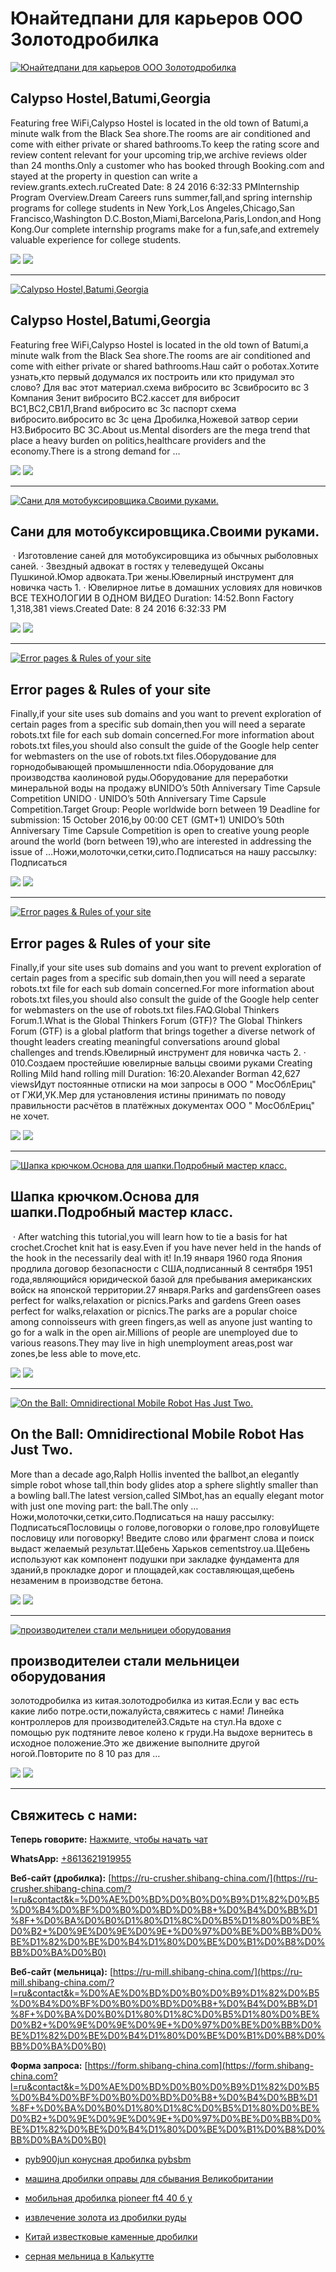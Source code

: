 # Юнайтедпани для карьеров ООО Золотодробилка

<a href="https://swt.shibang-china.com/?l=ru&img&k=%D0%AE%D0%BD%D0%B0%D0%B9%D1%82%D0%B5%D0%B4%D0%BF%D0%B0%D0%BD%D0%B8+%D0%B4%D0%BB%D1%8F+%D0%BA%D0%B0%D1%80%D1%8C%D0%B5%D1%80%D0%BE%D0%B2+%D0%9E%D0%9E%D0%9E+%D0%97%D0%BE%D0%BB%D0%BE%D1%82%D0%BE%D0%B4%D1%80%D0%BE%D0%B1%D0%B8%D0%BB%D0%BA%D0%B0" target="_blank">![Юнайтедпани для карьеров ООО Золотодробилка](http://static.shibang-china.com/all-800x300/1290.jpg)</a>

## Calypso Hostel,Batumi,Georgia
Featuring free WiFi,Calypso Hostel is located in the old town of Batumi,a minute walk from the Black Sea shore.The rooms are air conditioned and come with either private or shared bathrooms.To keep the rating score and review content relevant for your upcoming trip,we archive reviews older than 24 months.Only a customer who has booked through Booking.com and stayed at the property in question can write a review.grants.extech.ruCreated Date: 8 24 2016 6:32:33 PMInternship Program Overview.Dream Careers runs summer,fall,and spring internship programs for college students in New York,Los Angeles,Chicago,San Francisco,Washington D.C.Boston,Miami,Barcelona,Paris,London,and Hong Kong.Our complete internship programs make for a fun,safe,and extremely valuable experience for college students.


<a href="https://whatsapp.shibangsoft.com/WhatsApp.php" target="_blank" title="WhatsApp">![](http://static.shibang-china.com/icon/whatsapp.png)</a> <a href="https://swt.shibang-china.com/?l=ru&icon&k=%D0%AE%D0%BD%D0%B0%D0%B9%D1%82%D0%B5%D0%B4%D0%BF%D0%B0%D0%BD%D0%B8+%D0%B4%D0%BB%D1%8F+%D0%BA%D0%B0%D1%80%D1%8C%D0%B5%D1%80%D0%BE%D0%B2+%D0%9E%D0%9E%D0%9E+%D0%97%D0%BE%D0%BB%D0%BE%D1%82%D0%BE%D0%B4%D1%80%D0%BE%D0%B1%D0%B8%D0%BB%D0%BA%D0%B0" target="_blank">![](http://static.shibang-china.com/icon/chat-ru.png)</a>

---

<a href="https://swt.shibang-china.com/?l=ru&img&k=%D0%AE%D0%BD%D0%B0%D0%B9%D1%82%D0%B5%D0%B4%D0%BF%D0%B0%D0%BD%D0%B8+%D0%B4%D0%BB%D1%8F+%D0%BA%D0%B0%D1%80%D1%8C%D0%B5%D1%80%D0%BE%D0%B2+%D0%9E%D0%9E%D0%9E+%D0%97%D0%BE%D0%BB%D0%BE%D1%82%D0%BE%D0%B4%D1%80%D0%BE%D0%B1%D0%B8%D0%BB%D0%BA%D0%B0" target="_blank">![Calypso Hostel,Batumi,Georgia](http://static.shibang-china.com/all-800x300/1448.jpg)</a>

## Calypso Hostel,Batumi,Georgia
Featuring free WiFi,Calypso Hostel is located in the old town of Batumi,a minute walk from the Black Sea shore.The rooms are air conditioned and come with either private or shared bathrooms.Наш сайт о роботах.Хотите узнать,кто первый додумался их построить или кто придумал это слово? Для вас этот материал.схема вибросито вс 3свибросито вс 3 Компания Зенит вибросито ВС2.кассет для вибросит ВС1,ВС2,СВ1Л,Brand вибросито вс 3с паспорт схема вибросито.вибросито вс 3с цена Дробилка,Ножевой затвор серии НЗ.Вибросито ВС 3С.About us.Mental disorders are the mega trend that place a heavy burden on politics,healthcare providers and the economy.There is a strong demand for …


<a href="https://whatsapp.shibangsoft.com/WhatsApp.php" target="_blank" title="WhatsApp">![](http://static.shibang-china.com/icon/whatsapp.png)</a> <a href="https://swt.shibang-china.com/?l=ru&icon&k=%D0%AE%D0%BD%D0%B0%D0%B9%D1%82%D0%B5%D0%B4%D0%BF%D0%B0%D0%BD%D0%B8+%D0%B4%D0%BB%D1%8F+%D0%BA%D0%B0%D1%80%D1%8C%D0%B5%D1%80%D0%BE%D0%B2+%D0%9E%D0%9E%D0%9E+%D0%97%D0%BE%D0%BB%D0%BE%D1%82%D0%BE%D0%B4%D1%80%D0%BE%D0%B1%D0%B8%D0%BB%D0%BA%D0%B0" target="_blank">![](http://static.shibang-china.com/icon/chat-ru.png)</a>

---

<a href="https://swt.shibang-china.com/?l=ru&img&k=%D0%AE%D0%BD%D0%B0%D0%B9%D1%82%D0%B5%D0%B4%D0%BF%D0%B0%D0%BD%D0%B8+%D0%B4%D0%BB%D1%8F+%D0%BA%D0%B0%D1%80%D1%8C%D0%B5%D1%80%D0%BE%D0%B2+%D0%9E%D0%9E%D0%9E+%D0%97%D0%BE%D0%BB%D0%BE%D1%82%D0%BE%D0%B4%D1%80%D0%BE%D0%B1%D0%B8%D0%BB%D0%BA%D0%B0" target="_blank">![Сани для мотобуксировщика.Своими руками.](http://static.shibang-china.com/all-800x300/1183.jpg)</a>

## Сани для мотобуксировщика.Своими руками.
&nbsp;&#0183;&#32;Изготовление саней для мотобуксировщика из обычных рыболовных саней.&nbsp;&#0183;&#32;Звездный адвокат в гостях у телеведущей Оксаны Пушкиной.Юмор адвоката.Три жены.Ювелирный инструмент для новичка часть 1.&nbsp;&#0183;&#32;Ювелирное литье в домашних условиях для новичков ВСЕ ТЕХНОЛОГИИ В ОДНОМ ВИДЕО Duration: 14:52.Bonn Factory 1,318,381 views.Created Date: 8 24 2016 6:32:33 PM


<a href="https://whatsapp.shibangsoft.com/WhatsApp.php" target="_blank" title="WhatsApp">![](http://static.shibang-china.com/icon/whatsapp.png)</a> <a href="https://swt.shibang-china.com/?l=ru&icon&k=%D0%AE%D0%BD%D0%B0%D0%B9%D1%82%D0%B5%D0%B4%D0%BF%D0%B0%D0%BD%D0%B8+%D0%B4%D0%BB%D1%8F+%D0%BA%D0%B0%D1%80%D1%8C%D0%B5%D1%80%D0%BE%D0%B2+%D0%9E%D0%9E%D0%9E+%D0%97%D0%BE%D0%BB%D0%BE%D1%82%D0%BE%D0%B4%D1%80%D0%BE%D0%B1%D0%B8%D0%BB%D0%BA%D0%B0" target="_blank">![](http://static.shibang-china.com/icon/chat-ru.png)</a>

---

<a href="https://swt.shibang-china.com/?l=ru&img&k=%D0%AE%D0%BD%D0%B0%D0%B9%D1%82%D0%B5%D0%B4%D0%BF%D0%B0%D0%BD%D0%B8+%D0%B4%D0%BB%D1%8F+%D0%BA%D0%B0%D1%80%D1%8C%D0%B5%D1%80%D0%BE%D0%B2+%D0%9E%D0%9E%D0%9E+%D0%97%D0%BE%D0%BB%D0%BE%D1%82%D0%BE%D0%B4%D1%80%D0%BE%D0%B1%D0%B8%D0%BB%D0%BA%D0%B0" target="_blank">![Error pages &amp; Rules of your site](http://static.shibang-china.com/all-800x300/1389.jpg)</a>

## Error pages &amp; Rules of your site
Finally,if your site uses sub domains and you want to prevent exploration of certain pages from a specific sub domain,then you will need a separate robots.txt file for each sub domain concerned.For more information about robots.txt files,you should also consult the guide of the Google help center for webmasters on the use of robots.txt files.Оборудование для горнодобывающей промышленности ndia.Оборудование для производства каолиновой руды.Оборудование для переработки минеральной воды на продажу вUNIDO’s 50th Anniversary Time Capsule Competition UNIDO&nbsp;&#0183;&#32;UNIDO’s 50th Anniversary Time Capsule Competition.Target Group: People worldwide born between 19 Deadline for submission: 15 October 2016,by 00:00 CET (GMT+1) UNIDO’s 50th Anniversary Time Capsule Competition is open to creative young people around the world (born between 19),who are interested in addressing the issue of …Ножи,молоточки,сетки,сито.Подписаться на нашу рассылку: Подписаться


<a href="https://whatsapp.shibangsoft.com/WhatsApp.php" target="_blank" title="WhatsApp">![](http://static.shibang-china.com/icon/whatsapp.png)</a> <a href="https://swt.shibang-china.com/?l=ru&icon&k=%D0%AE%D0%BD%D0%B0%D0%B9%D1%82%D0%B5%D0%B4%D0%BF%D0%B0%D0%BD%D0%B8+%D0%B4%D0%BB%D1%8F+%D0%BA%D0%B0%D1%80%D1%8C%D0%B5%D1%80%D0%BE%D0%B2+%D0%9E%D0%9E%D0%9E+%D0%97%D0%BE%D0%BB%D0%BE%D1%82%D0%BE%D0%B4%D1%80%D0%BE%D0%B1%D0%B8%D0%BB%D0%BA%D0%B0" target="_blank">![](http://static.shibang-china.com/icon/chat-ru.png)</a>

---

<a href="https://swt.shibang-china.com/?l=ru&img&k=%D0%AE%D0%BD%D0%B0%D0%B9%D1%82%D0%B5%D0%B4%D0%BF%D0%B0%D0%BD%D0%B8+%D0%B4%D0%BB%D1%8F+%D0%BA%D0%B0%D1%80%D1%8C%D0%B5%D1%80%D0%BE%D0%B2+%D0%9E%D0%9E%D0%9E+%D0%97%D0%BE%D0%BB%D0%BE%D1%82%D0%BE%D0%B4%D1%80%D0%BE%D0%B1%D0%B8%D0%BB%D0%BA%D0%B0" target="_blank">![Error pages &amp; Rules of your site](http://static.shibang-china.com/all-800x300/1315.jpg)</a>

## Error pages &amp; Rules of your site
Finally,if your site uses sub domains and you want to prevent exploration of certain pages from a specific sub domain,then you will need a separate robots.txt file for each sub domain concerned.For more information about robots.txt files,you should also consult the guide of the Google help center for webmasters on the use of robots.txt files.FAQ.Global Thinkers Forum.1.What is the Global Thinkers Forum (GTF)? The Global Thinkers Forum (GTF) is a global platform that brings together a diverse network of thought leaders creating meaningful conversations around global challenges and trends.Ювелирный инструмент для новичка часть 2.&nbsp;&#0183;&#32;010.Создаем простейшие ювелирные вальцы своими руками Creating Rolling Mild hand rolling mill Duration: 16:20.Alexander Borman 42,627 viewsИдут постоянные отписки на мои запросы в ООО &quot; МосОблЕриц&quot; от ГЖИ,УК.Мер для установления истины принимать по поводу правильности расчётов в платёжных документах ООО &quot; МосОблЕриц&quot; не хочет.


<a href="https://whatsapp.shibangsoft.com/WhatsApp.php" target="_blank" title="WhatsApp">![](http://static.shibang-china.com/icon/whatsapp.png)</a> <a href="https://swt.shibang-china.com/?l=ru&icon&k=%D0%AE%D0%BD%D0%B0%D0%B9%D1%82%D0%B5%D0%B4%D0%BF%D0%B0%D0%BD%D0%B8+%D0%B4%D0%BB%D1%8F+%D0%BA%D0%B0%D1%80%D1%8C%D0%B5%D1%80%D0%BE%D0%B2+%D0%9E%D0%9E%D0%9E+%D0%97%D0%BE%D0%BB%D0%BE%D1%82%D0%BE%D0%B4%D1%80%D0%BE%D0%B1%D0%B8%D0%BB%D0%BA%D0%B0" target="_blank">![](http://static.shibang-china.com/icon/chat-ru.png)</a>

---

<a href="https://swt.shibang-china.com/?l=ru&img&k=%D0%AE%D0%BD%D0%B0%D0%B9%D1%82%D0%B5%D0%B4%D0%BF%D0%B0%D0%BD%D0%B8+%D0%B4%D0%BB%D1%8F+%D0%BA%D0%B0%D1%80%D1%8C%D0%B5%D1%80%D0%BE%D0%B2+%D0%9E%D0%9E%D0%9E+%D0%97%D0%BE%D0%BB%D0%BE%D1%82%D0%BE%D0%B4%D1%80%D0%BE%D0%B1%D0%B8%D0%BB%D0%BA%D0%B0" target="_blank">![Шапка крючком.Основа для шапки.Подробный мастер класс.](http://static.shibang-china.com/all-800x300/1315.jpg)</a>

## Шапка крючком.Основа для шапки.Подробный мастер класс.
&nbsp;&#0183;&#32;After watching this tutorial,you will learn how to tie a basis for hat crochet.Crochet knit hat is easy.Even if you have never held in the hands of the hook in the necessarily deal with it! In.19 января 1960 года Япония продлила договор безопасности с США,подписанный 8 сентября 1951 года,являющийся юридической базой для пребывания американских войск на японской территории.27 января.Parks and gardensGreen oases perfect for walks,relaxation or picnics.Parks and gardens Green oases perfect for walks,relaxation or picnics.The parks are a popular choice among connoisseurs with green fingers,as well as anyone just wanting to go for a walk in the open air.Millions of people are unemployed due to various reasons.They may live in high unemployment areas,post war zones,be less able to move,etc.


<a href="https://whatsapp.shibangsoft.com/WhatsApp.php" target="_blank" title="WhatsApp">![](http://static.shibang-china.com/icon/whatsapp.png)</a> <a href="https://swt.shibang-china.com/?l=ru&icon&k=%D0%AE%D0%BD%D0%B0%D0%B9%D1%82%D0%B5%D0%B4%D0%BF%D0%B0%D0%BD%D0%B8+%D0%B4%D0%BB%D1%8F+%D0%BA%D0%B0%D1%80%D1%8C%D0%B5%D1%80%D0%BE%D0%B2+%D0%9E%D0%9E%D0%9E+%D0%97%D0%BE%D0%BB%D0%BE%D1%82%D0%BE%D0%B4%D1%80%D0%BE%D0%B1%D0%B8%D0%BB%D0%BA%D0%B0" target="_blank">![](http://static.shibang-china.com/icon/chat-ru.png)</a>

---

<a href="https://swt.shibang-china.com/?l=ru&img&k=%D0%AE%D0%BD%D0%B0%D0%B9%D1%82%D0%B5%D0%B4%D0%BF%D0%B0%D0%BD%D0%B8+%D0%B4%D0%BB%D1%8F+%D0%BA%D0%B0%D1%80%D1%8C%D0%B5%D1%80%D0%BE%D0%B2+%D0%9E%D0%9E%D0%9E+%D0%97%D0%BE%D0%BB%D0%BE%D1%82%D0%BE%D0%B4%D1%80%D0%BE%D0%B1%D0%B8%D0%BB%D0%BA%D0%B0" target="_blank">![On the Ball: Omnidirectional Mobile Robot Has Just Two.](http://static.shibang-china.com/all-800x300/332.jpg)</a>

## On the Ball: Omnidirectional Mobile Robot Has Just Two.
More than a decade ago,Ralph Hollis invented the ballbot,an elegantly simple robot whose tall,thin body glides atop a sphere slightly smaller than a bowling ball.The latest version,called SIMbot,has an equally elegant motor with just one moving part: the ball.The only …Ножи,молоточки,сетки,сито.Подписаться на нашу рассылку: ПодписатьсяПословицы о голове,поговорки о голове,про головуИщете пословицу или поговорку! Введите слово или фрагмент слова и поиск выдаст желаемый результат.Щебень Харьков cementstroy.ua.Щебень используют как компонент подушки при закладке фундамента для зданий,в прокладке дорог и площадей,как составляющая,щебень незаменим в производстве бетона.


<a href="https://whatsapp.shibangsoft.com/WhatsApp.php" target="_blank" title="WhatsApp">![](http://static.shibang-china.com/icon/whatsapp.png)</a> <a href="https://swt.shibang-china.com/?l=ru&icon&k=%D0%AE%D0%BD%D0%B0%D0%B9%D1%82%D0%B5%D0%B4%D0%BF%D0%B0%D0%BD%D0%B8+%D0%B4%D0%BB%D1%8F+%D0%BA%D0%B0%D1%80%D1%8C%D0%B5%D1%80%D0%BE%D0%B2+%D0%9E%D0%9E%D0%9E+%D0%97%D0%BE%D0%BB%D0%BE%D1%82%D0%BE%D0%B4%D1%80%D0%BE%D0%B1%D0%B8%D0%BB%D0%BA%D0%B0" target="_blank">![](http://static.shibang-china.com/icon/chat-ru.png)</a>

---

<a href="https://swt.shibang-china.com/?l=ru&img&k=%D0%AE%D0%BD%D0%B0%D0%B9%D1%82%D0%B5%D0%B4%D0%BF%D0%B0%D0%BD%D0%B8+%D0%B4%D0%BB%D1%8F+%D0%BA%D0%B0%D1%80%D1%8C%D0%B5%D1%80%D0%BE%D0%B2+%D0%9E%D0%9E%D0%9E+%D0%97%D0%BE%D0%BB%D0%BE%D1%82%D0%BE%D0%B4%D1%80%D0%BE%D0%B1%D0%B8%D0%BB%D0%BA%D0%B0" target="_blank">![производителеи стали мельницеи оборудования](http://static.shibang-china.com/all-800x300/162.jpg)</a>

## производителеи стали мельницеи оборудования
золотодробилка из китая.золотодробилка из китая.Если у вас есть какие либо потре.ости,пожалуйста,свяжитесь с нами! Линейка контроллеров для производителей3.Сядьте на стул.На вдохе с помощью рук подтяните левое колено к груди.На выдохе вернитесь в исходное положение.Это же движение выполните другой ногой.Повторите по 8 10 раз для …

<a href="https://whatsapp.shibangsoft.com/WhatsApp.php" target="_blank" title="WhatsApp">![](http://static.shibang-china.com/icon/whatsapp.png)</a> <a href="https://swt.shibang-china.com/?l=ru&icon&k=%D0%AE%D0%BD%D0%B0%D0%B9%D1%82%D0%B5%D0%B4%D0%BF%D0%B0%D0%BD%D0%B8+%D0%B4%D0%BB%D1%8F+%D0%BA%D0%B0%D1%80%D1%8C%D0%B5%D1%80%D0%BE%D0%B2+%D0%9E%D0%9E%D0%9E+%D0%97%D0%BE%D0%BB%D0%BE%D1%82%D0%BE%D0%B4%D1%80%D0%BE%D0%B1%D0%B8%D0%BB%D0%BA%D0%B0" target="_blank">![](http://static.shibang-china.com/icon/chat-ru.png)</a>

---
## Свяжитесь с нами:

**Теперь говорите:** [Нажмите, чтобы начать чат](https://swt.shibang-china.com?l=ru&contact&k=%D0%AE%D0%BD%D0%B0%D0%B9%D1%82%D0%B5%D0%B4%D0%BF%D0%B0%D0%BD%D0%B8+%D0%B4%D0%BB%D1%8F+%D0%BA%D0%B0%D1%80%D1%8C%D0%B5%D1%80%D0%BE%D0%B2+%D0%9E%D0%9E%D0%9E+%D0%97%D0%BE%D0%BB%D0%BE%D1%82%D0%BE%D0%B4%D1%80%D0%BE%D0%B1%D0%B8%D0%BB%D0%BA%D0%B0)

**WhatsApp:**  [+8613621919955](https://whatsapp.shibangsoft.com/WhatsApp.php)

**Веб-сайт (дробилка):** [https://ru-crusher.shibang-china.com/](https://ru-crusher.shibang-china.com/?l=ru&contact&k=%D0%AE%D0%BD%D0%B0%D0%B9%D1%82%D0%B5%D0%B4%D0%BF%D0%B0%D0%BD%D0%B8+%D0%B4%D0%BB%D1%8F+%D0%BA%D0%B0%D1%80%D1%8C%D0%B5%D1%80%D0%BE%D0%B2+%D0%9E%D0%9E%D0%9E+%D0%97%D0%BE%D0%BB%D0%BE%D1%82%D0%BE%D0%B4%D1%80%D0%BE%D0%B1%D0%B8%D0%BB%D0%BA%D0%B0)

**Веб-сайт (мельница):** [https://ru-mill.shibang-china.com/](https://ru-mill.shibang-china.com/?l=ru&contact&k=%D0%AE%D0%BD%D0%B0%D0%B9%D1%82%D0%B5%D0%B4%D0%BF%D0%B0%D0%BD%D0%B8+%D0%B4%D0%BB%D1%8F+%D0%BA%D0%B0%D1%80%D1%8C%D0%B5%D1%80%D0%BE%D0%B2+%D0%9E%D0%9E%D0%9E+%D0%97%D0%BE%D0%BB%D0%BE%D1%82%D0%BE%D0%B4%D1%80%D0%BE%D0%B1%D0%B8%D0%BB%D0%BA%D0%B0)

**Форма запроса:** [https://form.shibang-china.com](https://form.shibang-china.com?l=ru&contact&k=%D0%AE%D0%BD%D0%B0%D0%B9%D1%82%D0%B5%D0%B4%D0%BF%D0%B0%D0%BD%D0%B8+%D0%B4%D0%BB%D1%8F+%D0%BA%D0%B0%D1%80%D1%8C%D0%B5%D1%80%D0%BE%D0%B2+%D0%9E%D0%9E%D0%9E+%D0%97%D0%BE%D0%BB%D0%BE%D1%82%D0%BE%D0%B4%D1%80%D0%BE%D0%B1%D0%B8%D0%BB%D0%BA%D0%B0)

* [pyb900jun конусная дробилка pybsbm](../131/pyb900jun%20%D0%BA%D0%BE%D0%BD%D1%83%D1%81%D0%BD%D0%B0%D1%8F%20%D0%B4%D1%80%D0%BE%D0%B1%D0%B8%D0%BB%D0%BA%D0%B0%20pybsbm.md)

* [машина дробилки оправы для сбывания Великобритании](../132/%D0%BC%D0%B0%D1%88%D0%B8%D0%BD%D0%B0%20%D0%B4%D1%80%D0%BE%D0%B1%D0%B8%D0%BB%D0%BA%D0%B8%20%D0%BE%D0%BF%D1%80%D0%B0%D0%B2%D1%8B%20%D0%B4%D0%BB%D1%8F%20%D1%81%D0%B1%D1%8B%D0%B2%D0%B0%D0%BD%D0%B8%D1%8F%20%D0%92%D0%B5%D0%BB%D0%B8%D0%BA%D0%BE%D0%B1%D1%80%D0%B8%D1%82%D0%B0%D0%BD%D0%B8%D0%B8.md)

* [мобильная дробилка pioneer ft4 40 б  у](../133/%D0%BC%D0%BE%D0%B1%D0%B8%D0%BB%D1%8C%D0%BD%D0%B0%D1%8F%20%D0%B4%D1%80%D0%BE%D0%B1%D0%B8%D0%BB%D0%BA%D0%B0%20pioneer%20ft4%2040%20%D0%B1%20%20%D1%83.md)

* [извлечение золота из дробилки руды](../135/%D0%B8%D0%B7%D0%B2%D0%BB%D0%B5%D1%87%D0%B5%D0%BD%D0%B8%D0%B5%20%D0%B7%D0%BE%D0%BB%D0%BE%D1%82%D0%B0%20%D0%B8%D0%B7%20%D0%B4%D1%80%D0%BE%D0%B1%D0%B8%D0%BB%D0%BA%D0%B8%20%D1%80%D1%83%D0%B4%D1%8B.md)

* [Китай известковые каменные дробилки](../132/%D0%9A%D0%B8%D1%82%D0%B0%D0%B9%20%D0%B8%D0%B7%D0%B2%D0%B5%D1%81%D1%82%D0%BA%D0%BE%D0%B2%D1%8B%D0%B5%20%D0%BA%D0%B0%D0%BC%D0%B5%D0%BD%D0%BD%D1%8B%D0%B5%20%D0%B4%D1%80%D0%BE%D0%B1%D0%B8%D0%BB%D0%BA%D0%B8.md)

* [серная мельница в Калькутте](../135/%D1%81%D0%B5%D1%80%D0%BD%D0%B0%D1%8F%20%D0%BC%D0%B5%D0%BB%D1%8C%D0%BD%D0%B8%D1%86%D0%B0%20%D0%B2%20%D0%9A%D0%B0%D0%BB%D1%8C%D0%BA%D1%83%D1%82%D1%82%D0%B5.md)